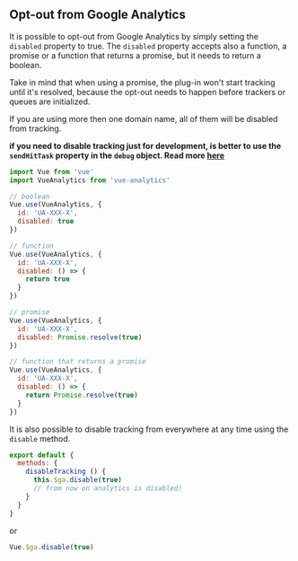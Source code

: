 ## Opt-out from Google Analytics

It is possible to opt-out from Google Analytics by simply setting the `disabled` property to true.
The `disabled` property accepts also a function, a promise or a function that returns a promise, but it needs to return a boolean.

Take in mind that when using a promise, the plug-in won't start tracking until it's resolved, because the opt-out needs to happen before trackers or queues are initialized.

If you are using more then one domain name, all of them will be disabled from tracking.

**if you need to disable tracking just for development, is better to use the `sendHitTask` property in the `debug` object. Read more [here](/docs/turn-off-development.md)**

```js
import Vue from 'vue'
import VueAnalytics from 'vue-analytics'

// boolean
Vue.use(VueAnalytics, {
  id: 'UA-XXX-X',
  disabled: true
})

// function
Vue.use(VueAnalytics, {
  id: 'UA-XXX-X',
  disabled: () => {
    return true
  }
})

// promise
Vue.use(VueAnalytics, {
  id: 'UA-XXX-X',
  disabled: Promise.resolve(true)
})

// function that returns a promise
Vue.use(VueAnalytics, {
  id: 'UA-XXX-X',
  disabled: () => {
    return Promise.resolve(true)
  }
})
```

It is also possible to disable tracking from everywhere at any time using the `disable` method.

```js
export default {
  methods: {
    disableTracking () {
      this.$ga.disable(true)
      // from now on analytics is disabled!
    }
  }
}
```

or

```js
Vue.$ga.disable(true)
```